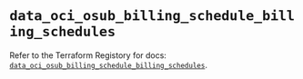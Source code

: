 # `data_oci_osub_billing_schedule_billing_schedules`

Refer to the Terraform Registory for docs: [`data_oci_osub_billing_schedule_billing_schedules`](https://registry.terraform.io/providers/oracle/oci/6.18.0/docs/data-sources/osub_billing_schedule_billing_schedules).
